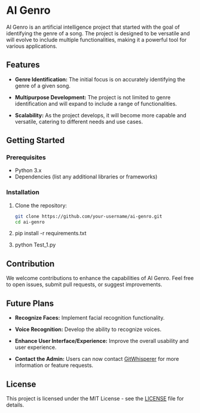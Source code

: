 # AI Genro

AI Genro is an artificial intelligence project that started with the goal of identifying the genre of a song. The project is designed to be versatile and will evolve to include multiple functionalities, making it a powerful tool for various applications.

## Features

- **Genre Identification:** The initial focus is on accurately identifying the genre of a given song.
  
- **Multipurpose Development:** The project is not limited to genre identification and will expand to include a range of functionalities.

- **Scalability:** As the project develops, it will become more capable and versatile, catering to different needs and use cases.

## Getting Started

### Prerequisites

- Python 3.x
- Dependencies (list any additional libraries or frameworks)

### Installation

1. Clone the repository:

   ```bash
   git clone https://github.com/your-username/ai-genro.git
   cd ai-genro
2. pip install -r requirements.txt
3. python Test_1.py

## Contribution

We welcome contributions to enhance the capabilities of AI Genro. Feel free to open issues, submit pull requests, or suggest improvements.

## Future Plans

- **Recognize Faces:** Implement facial recognition functionality.
  
- **Voice Recognition:** Develop the ability to recognize voices.

- **Enhance User Interface/Experience:** Improve the overall usability and user experience.

- **Contact the Admin:** Users can now contact [GitWhisperer](https://github.com/GitWhisperer) for more information or feature requests.

## License

This project is licensed under the MIT License - see the [LICENSE](LICENSE) file for details.





